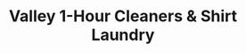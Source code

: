---
title: "Valley 1-Hour Cleaners & Shirt Laundry"
url: /syracuse/valley-1-hour-cleaners-und-shirt-laundry/
shop: Wäscherei
---